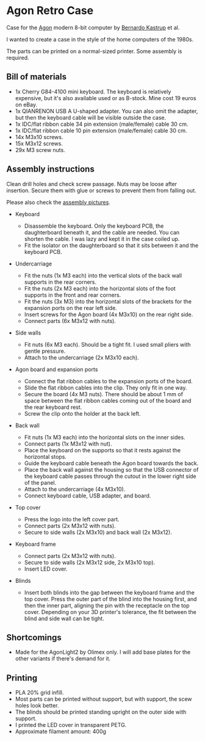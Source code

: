 # Agon Retro Case
Case for the [Agon](https://www.thebyteattic.com/p/agon.html) modern 8-bit computer by [Bernardo Kastrup](https://www.bernardokastrup.com) et al.

I wanted to create a case in the style of the home computers of the 1980s.

The parts can be printed on a normal-sized printer. Some assembly is required.



## Bill of materials

* 1x Cherry G84-4100 mini keyboard. The keyboard is relatively expensive, but it's also available used or as B-stock. Mine cost 19 euros on eBay.
* 1x QIANRENON USB A U-shaped adapter. You can also omit the adapter, but then the keyboard cable will be visible outside the case.
* 1x IDC/flat ribbon cable 34 pin extension (male/female) cable 30 cm.
* 1x IDC/flat ribbon cable 10 pin extension (male/female) cable 30 cm.
* 14x M3x10 screws.
* 15x M3x12 screws.
* 29x M3 screw nuts.

## Assembly instructions

Clean drill holes and check screw passage. Nuts may be loose after insertion. Secure them with glue or screws to prevent them from falling out.

Please also check the [assembly pictures](https://github.com/sabotrax/agon-retro-case/tree/main/pic/assembly).

* Keyboard
  * Disassemble the keyboard. Only the keyboard PCB, the daughterboard beneath it, and the cable are needed. You can shorten the cable. I was lazy and kept it in the case coiled up.
  * Fit the isolator on the daughterboard so that it sits between it and the keyboard PCB.

* Undercarriage
  * Fit the nuts (1x M3 each) into the vertical slots of the back wall supports in the rear corners.
  * Fit the nuts (2x M3 each) into the horizontal slots of the foot supports in the front and rear corners.
  * Fit the nuts (3x M3) into the horizontal slots of the brackets for the expansion ports on the rear left side.
  * Insert screws for the Agon board (4x M3x10) on the rear right side.
  * Connect parts (6x M3x12 with nuts).

* Side walls
  * Fit nuts (6x M3 each). Should be a tight fit. I used small pliers with gentle pressure.
  * Attach to the undercarriage (2x M3x10 each).
 
* Agon board and expansion ports
  * Connect the flat ribbon cables to the expansion ports of the board.
  * Slide the flat ribbon cables into the clip. They only fit in one way.
  * Secure the board (4x M3 nuts). There should be about 1 mm of space between the flat ribbon cables coming out of the board and the rear keyboard rest.
  * Screw the clip onto the holder at the back left.

* Back wall
  * Fit nuts (1x M3 each) into the horizontal slots on the inner sides.
  * Connect parts (1x M3x12 with nut).
  * Place the keyboard on the supports so that it rests against the horizontal stops.
  * Guide the keyboard cable beneath the Agon board towards the back.
  * Place the back wall against the housing so that the USB connector of the keyboard cable passes through the cutout in the lower right side of the panel.
  * Attach to the undercarriage (4x M3x10).
  * Connect keyboard cable, USB adapter, and board.

* Top cover
  * Press the logo into the left cover part.
  * Connect parts (2x M3x12 with nuts).
  * Secure to side walls (2x M3x10) and back wall (2x M3x12).

* Keyboard frame
  * Connect parts (2x M3x12 with nuts).
  * Secure to side walls (2x M3x12 side, 2x M3x10 top).
  * Insert LED cover.

* Blinds
  * Insert both blinds into the gap between the keyboard frame and the top cover. Press the outer part of the blind into the housing first, and then the inner part, aligning the pin with the receptacle on the top cover. Depending on your 3D printer's tolerance, the fit between the blind and side wall can be tight.

## Shortcomings

* Made for the AgonLight2 by Olimex only. I will add base plates for the other variants if there's demand for it.

## Printing

* PLA 20% grid infill.
* Most parts can be printed without support, but with support, the scew holes look better.
* The blinds should be printed standing upright on the outer side with support.
* I printed the LED cover in transparent PETG.
* Approximate filament amount: 400g
